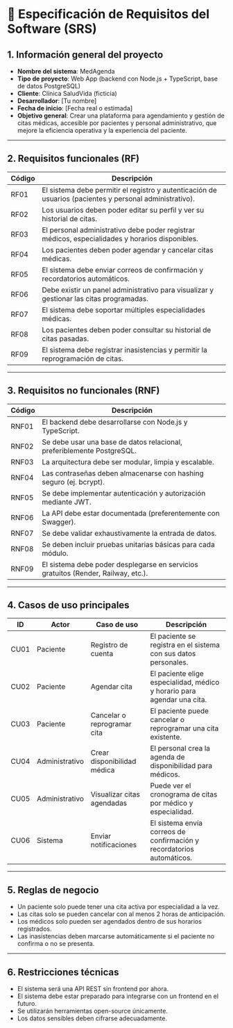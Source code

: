 # 📝 Especificación de Requisitos del Software (SRS)

## 1. Información general del proyecto

- **Nombre del sistema**: MedAgenda  
- **Tipo de proyecto**: Web App (backend con Node.js + TypeScript, base de datos PostgreSQL)  
- **Cliente**: Clínica SaludVida (ficticia)  
- **Desarrollador**: [Tu nombre]  
- **Fecha de inicio**: [Fecha real o estimada]  
- **Objetivo general**: Crear una plataforma para agendamiento y gestión de citas médicas, accesible por pacientes y personal administrativo, que mejore la eficiencia operativa y la experiencia del paciente.

---

## 2. Requisitos funcionales (RF)

| Código | Descripción |
|--------|-------------|
| RF01 | El sistema debe permitir el registro y autenticación de usuarios (pacientes y personal administrativo). |
| RF02 | Los usuarios deben poder editar su perfil y ver su historial de citas. |
| RF03 | El personal administrativo debe poder registrar médicos, especialidades y horarios disponibles. |
| RF04 | Los pacientes deben poder agendar y cancelar citas médicas. |
| RF05 | El sistema debe enviar correos de confirmación y recordatorios automáticos. |
| RF06 | Debe existir un panel administrativo para visualizar y gestionar las citas programadas. |
| RF07 | El sistema debe soportar múltiples especialidades médicas. |
| RF08 | Los pacientes deben poder consultar su historial de citas pasadas. |
| RF09 | El sistema debe registrar inasistencias y permitir la reprogramación de citas. |

---

## 3. Requisitos no funcionales (RNF)

| Código | Descripción |
|--------|-------------|
| RNF01 | El backend debe desarrollarse con Node.js y TypeScript. |
| RNF02 | Se debe usar una base de datos relacional, preferiblemente PostgreSQL. |
| RNF03 | La arquitectura debe ser modular, limpia y escalable. |
| RNF04 | Las contraseñas deben almacenarse con hashing seguro (ej. bcrypt). |
| RNF05 | Se debe implementar autenticación y autorización mediante JWT. |
| RNF06 | La API debe estar documentada (preferentemente con Swagger). |
| RNF07 | Se debe validar exhaustivamente la entrada de datos. |
| RNF08 | Se deben incluir pruebas unitarias básicas para cada módulo. |
| RNF09 | El sistema debe poder desplegarse en servicios gratuitos (Render, Railway, etc.). |

---

## 4. Casos de uso principales

| ID | Actor | Caso de uso | Descripción |
|----|-------|-------------|-------------|
| CU01 | Paciente | Registro de cuenta | El paciente se registra en el sistema con sus datos personales. |
| CU02 | Paciente | Agendar cita | El paciente elige especialidad, médico y horario para agendar una cita. |
| CU03 | Paciente | Cancelar o reprogramar cita | El paciente puede cancelar o reprogramar una cita existente. |
| CU04 | Administrativo | Crear disponibilidad médica | El personal crea la agenda de disponibilidad para médicos. |
| CU05 | Administrativo | Visualizar citas agendadas | Puede ver el cronograma de citas por médico y especialidad. |
| CU06 | Sistema | Enviar notificaciones | El sistema envía correos de confirmación y recordatorios automáticos. |

---

## 5. Reglas de negocio

- Un paciente solo puede tener una cita activa por especialidad a la vez.
- Las citas solo se pueden cancelar con al menos 2 horas de anticipación.
- Los médicos solo pueden ser agendados dentro de sus horarios registrados.
- Las inasistencias deben marcarse automáticamente si el paciente no confirma o no se presenta.

---

## 6. Restricciones técnicas

- El sistema será una API REST sin frontend por ahora.
- El sistema debe estar preparado para integrarse con un frontend en el futuro.
- Se utilizarán herramientas open-source únicamente.
- Los datos sensibles deben cifrarse adecuadamente.

